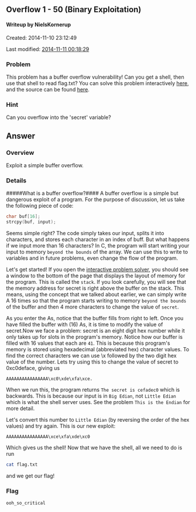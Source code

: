 ## Overflow 1 - 50 (Binary Exploitation) ##
#### Writeup by NielsKornerup

Created: 2014-11-10 23:12:49

Last modified: [2014-11-11 00:18:29](https://github.com/Oksisane/PicoCTF-2014-Writeups/commits/master/binary_exploitation/overflow1.md)


### Problem ###

This problem has a buffer overflow vulnerability! Can you get a shell, then use that shell to read flag.txt? You can solve this problem interactively [here](https://picoctf.com/problem-static/binary/Overflow1/overflow1.html#1), and the source can be found [here](https://picoctf.com/problem-static/binary/Overflow1/overflow1.c).

### Hint ###

Can you overflow into the 'secret' variable?

## Answer ##

### Overview ###

Exploit a simple buffer overflow.

### Details ###

#####What is a buffer overflow?####
A buffer overflow is a simple but dangerous exploit of a program. For the purpose of discussion, let us take the following piece of code:
```c
char buf[16];
strcpy(buf, input);
```
Seems simple right? The code simply takes our input, splits it into characters, and stores each character in an index of buff. But what happens if we input more than 16 characters? In C, the program will start writing your input to memory `beyond the bounds` of the array. We can use this to write to variables and in future problems, even change the flow of the program.

Let's get started! If you open the [interactive problem solver](https://picoctf.com/problem-static/binary/Overflow1/overflow1.html#1), you should see a window to the bottom of the page that displays the layout of memory for the program. This is called the `stack`. If you look carefully, you will see that the memory address for secret is right above the buffer on the stack. This means, using the concept that we talked about earlier, we can simply write A 16 times so that the program starts writing to memory `beyond the bounds` of the buffer and then 4 more characters to change the value of `secret`.

As you enter the As, notice that the buffer fills from right to left. Once you have filled the buffer with (16) As, it is time to modify the value of secret.Now we face a problem: secret is an eight digit hex number while it only takes up for slots in the program's memory. Notice how our buffer is filled with 16 values that each are `41`. This is because this program's memory is stored using hexadecimal (abbreviated hex) character values. To find the correct characters we can use \x followed by the two digit hex value of the number. Lets try using this to change the value of secret to 0xc0deface, giving us
```
AAAAAAAAAAAAAAAA\xc0\xde\xfa\xce.
```
When we run this, the program returns `The secret is cefadec0` which is backwards. This is because our input is in `Big Edian`, not `Little Edian` which is what the shell server uses. See the problem `This is the Endian` for more detail.

Let's convert this number to `Little Edian` (by reversing the order of the hex values) and try again. This is our new exploit:
```
AAAAAAAAAAAAAAAA\xce\xfa\xde\xc0
```

Which gives us the shell! Now that we have the shell, all we need to do is run

```bash
cat flag.txt
```
and we get our flag!
### Flag ###

    ooh_so_critical
